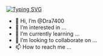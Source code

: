 [![Typing SVG](https://readme-typing-svg.herokuapp.com?width=435&lines=Hello+World!+My+name+is+David+Adams+;I+enjoy+learning+new+things)](https://git.io/typing-svg)
- 👋 Hi, I’m @Dra7400
- 👀 I’m interested in ...
- 🌱 I’m currently learning ...
- 💞️ I’m looking to collaborate on ...
- 📫 How to reach me ...

<!---
Dra7400/Dra7400 is a ✨ special ✨ repository because its `README.md` (this file) appears on your GitHub profile.
You can click the Preview link to take a look at your changes.
--->
